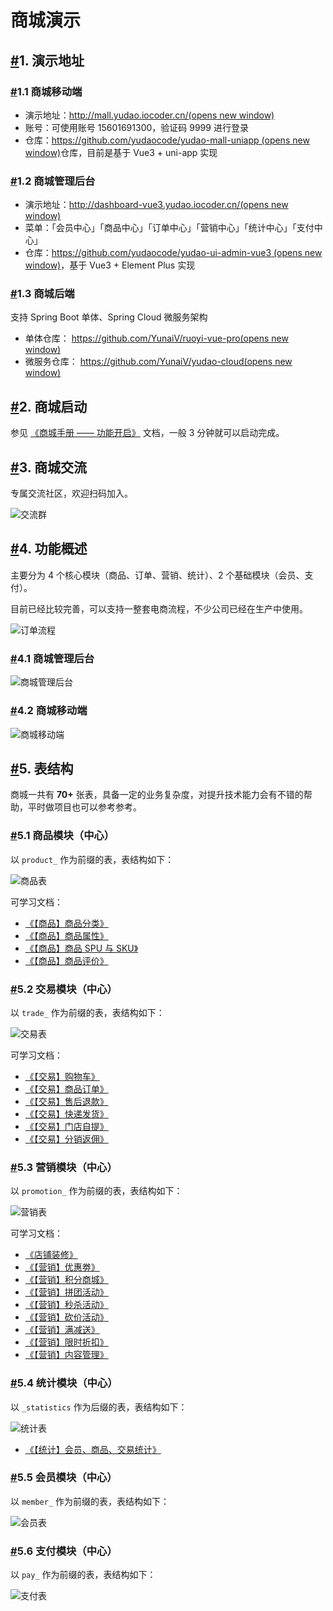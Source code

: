 # 商城演示

## [#](https://doc.iocoder.cn/mall-preview/#_1-演示地址)1. 演示地址

### [#](https://doc.iocoder.cn/mall-preview/#_1-1-商城移动端)1.1 商城移动端

- 演示地址：[http://mall.yudao.iocoder.cn/(opens new window)](http://mall.yudao.iocoder.cn/)
- 账号：可使用账号 15601691300，验证码 9999 进行登录
- 仓库：[https://github.com/yudaocode/yudao-mall-uniapp (opens new window)](https://github.com/yudaocode/yudao-mall-uniapp)仓库，目前是基于 Vue3 + uni-app 实现

### [#](https://doc.iocoder.cn/mall-preview/#_1-2-商城管理后台)1.2 商城管理后台

- 演示地址：[http://dashboard-vue3.yudao.iocoder.cn/(opens new window)](http://dashboard-vue3.yudao.iocoder.cn/)
- 菜单：「会员中心」「商品中心」「订单中心」「营销中心」「统计中心」「支付中心」
- 仓库：[https://github.com/yudaocode/yudao-ui-admin-vue3 (opens new window)](https://github.com/yudaocode/yudao-ui-admin-vue3)，基于 Vue3 + Element Plus 实现

### [#](https://doc.iocoder.cn/mall-preview/#_1-3-商城后端)1.3 商城后端

支持 Spring Boot 单体、Spring Cloud 微服务架构

- 单体仓库： [https://github.com/YunaiV/ruoyi-vue-pro(opens new window)](https://github.com/YunaiV/ruoyi-vue-pro)
- 微服务仓库： [https://github.com/YunaiV/yudao-cloud(opens new window)](https://github.com/YunaiV/yudao-cloud)

## [#](https://doc.iocoder.cn/mall-preview/#_2-商城启动)2. 商城启动

参见 [《商城手册 —— 功能开启》](https://doc.iocoder.cn/mall/build/) 文档，一般 3 分钟就可以启动完成。

## [#](https://doc.iocoder.cn/mall-preview/#_3-商城交流)3. 商城交流

专属交流社区，欢迎扫码加入。

![交流群](https://doc.iocoder.cn/img/ad/zsxq_mall.png)

## [#](https://doc.iocoder.cn/mall-preview/#_4-功能概述)4. 功能概述

主要分为 4 个核心模块（商品、订单、营销、统计）、2 个基础模块（会员、支付）。

目前已经比较完善，可以支持一整套电商流程，不少公司已经在生产中使用。

![订单流程](https://doc.iocoder.cn/img/%E5%95%86%E5%9F%8E%E6%89%8B%E5%86%8C/%E5%8A%9F%E8%83%BD%E6%BC%94%E7%A4%BA/%E8%AE%A2%E5%8D%95%E6%B5%81%E7%A8%8B.png)

### [#](https://doc.iocoder.cn/mall-preview/#_4-1-商城管理后台)4.1 商城管理后台

![商城管理后台](https://doc.iocoder.cn/img/%E5%95%86%E5%9F%8E%E6%89%8B%E5%86%8C/%E5%8A%9F%E8%83%BD%E6%BC%94%E7%A4%BA/%E5%95%86%E5%9F%8E%E7%AE%A1%E7%90%86%E5%90%8E%E5%8F%B0.png)

### [#](https://doc.iocoder.cn/mall-preview/#_4-2-商城移动端)4.2 商城移动端

![商城移动端](https://doc.iocoder.cn/img/%E5%95%86%E5%9F%8E%E6%89%8B%E5%86%8C/%E5%8A%9F%E8%83%BD%E6%BC%94%E7%A4%BA/%E5%95%86%E5%9F%8E%E7%A7%BB%E5%8A%A8%E7%AB%AF.png)

## [#](https://doc.iocoder.cn/mall-preview/#_5-表结构)5. 表结构

商城一共有 **70+** 张表，具备一定的业务复杂度，对提升技术能力会有不错的帮助，平时做项目也可以参考参考。

### [#](https://doc.iocoder.cn/mall-preview/#_5-1-商品模块-中心)5.1 商品模块（中心）

以 `product_` 作为前缀的表，表结构如下：

![商品表](https://doc.iocoder.cn/img/%E5%95%86%E5%9F%8E%E6%89%8B%E5%86%8C/%E5%8A%9F%E8%83%BD%E6%BC%94%E7%A4%BA/%E5%95%86%E5%93%81%E8%A1%A8.png)

可学习文档：

- [《【商品】商品分类》](https://doc.iocoder.cn/mall/product-category/)
- [《【商品】商品属性》](https://doc.iocoder.cn/mall/product-property/)
- [《【商品】商品 SPU 与 SKU》](https://doc.iocoder.cn/mall/product-spu-sku/)
- [《【商品】商品评价》](https://doc.iocoder.cn/mall/product-comment/)

### [#](https://doc.iocoder.cn/mall-preview/#_5-2-交易模块-中心)5.2 交易模块（中心）

以 `trade_` 作为前缀的表，表结构如下：

![交易表](https://doc.iocoder.cn/img/%E5%95%86%E5%9F%8E%E6%89%8B%E5%86%8C/%E5%8A%9F%E8%83%BD%E6%BC%94%E7%A4%BA/%E4%BA%A4%E6%98%93%E8%A1%A8.png)

可学习文档：

- [《【交易】购物车》](https://doc.iocoder.cn/mall/trade-cart/)
- [《【交易】商品订单》](https://doc.iocoder.cn/mall/trade-order/)
- [《【交易】售后退款》](https://doc.iocoder.cn/mall/trade-aftersale/)
- [《【交易】快递发货》](https://doc.iocoder.cn/mall/trade-delivery-express/)
- [《【交易】门店自提》](https://doc.iocoder.cn/mall/trade-delivery-pickup/)
- [《【交易】分销返佣》](https://doc.iocoder.cn/mall/trade-brokerage/)

### [#](https://doc.iocoder.cn/mall-preview/#_5-3-营销模块-中心)5.3 营销模块（中心）

以 `promotion_` 作为前缀的表，表结构如下：

![营销表](https://doc.iocoder.cn/img/%E5%95%86%E5%9F%8E%E6%89%8B%E5%86%8C/%E5%8A%9F%E8%83%BD%E6%BC%94%E7%A4%BA/%E8%90%A5%E9%94%80%E8%A1%A8.png)

可学习文档：

- [《店铺装修》](https://doc.iocoder.cn/mall/diy/)
- [《【营销】优惠劵》](https://doc.iocoder.cn/mall/promotion-coupon/)
- [《【营销】积分商城》](https://doc.iocoder.cn/mall/point-activity/)
- [《【营销】拼团活动》](https://doc.iocoder.cn/mall/promotion-combination/)
- [《【营销】秒杀活动》](https://doc.iocoder.cn/mall/seckill-combination/)
- [《【营销】砍价活动》](https://doc.iocoder.cn/mall/seckill-bargain/)
- [《【营销】满减送》](https://doc.iocoder.cn/mall/promotion-record/)
- [《【营销】限时折扣》](https://doc.iocoder.cn/mall/promotion-discount/)
- [《【营销】内容管理》](https://doc.iocoder.cn/mall/promotion-content/)

### [#](https://doc.iocoder.cn/mall-preview/#_5-4-统计模块-中心)5.4 统计模块（中心）

以 `_statistics` 作为后缀的表，表结构如下：

![统计表](https://doc.iocoder.cn/img/%E5%95%86%E5%9F%8E%E6%89%8B%E5%86%8C/%E5%8A%9F%E8%83%BD%E6%BC%94%E7%A4%BA/%E7%BB%9F%E8%AE%A1%E8%A1%A8.png)

- [《【统计】会员、商品、交易统计》](https://doc.iocoder.cn/mall/statistics/)

### [#](https://doc.iocoder.cn/mall-preview/#_5-5-会员模块-中心)5.5 会员模块（中心）

以 `member_` 作为前缀的表，表结构如下：

![会员表](https://doc.iocoder.cn/img/%E5%95%86%E5%9F%8E%E6%89%8B%E5%86%8C/%E5%8A%9F%E8%83%BD%E6%BC%94%E7%A4%BA/%E4%BC%9A%E5%91%98%E8%A1%A8.png)

### [#](https://doc.iocoder.cn/mall-preview/#_5-6-支付模块-中心)5.6 支付模块（中心）

以 `pay_` 作为前缀的表，表结构如下：

![支付表](https://doc.iocoder.cn/img/%E5%95%86%E5%9F%8E%E6%89%8B%E5%86%8C/%E5%8A%9F%E8%83%BD%E6%BC%94%E7%A4%BA/%E6%94%AF%E4%BB%98%E8%A1%A8.png)